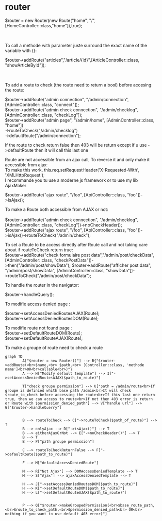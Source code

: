 # router

$router = new Router(new Route("home", "/",[HomeController::class,"home"]),true);<br><br><br>

To call a methode with parameter juste surround the exact name of the variable with {}:<br>

$router->addRoute("articles","/article/{id}",[ArticleController::class, "showArticleById"]);<br><br><br>

To add a route to check (the route need to return a bool) before accesing the route:<br>

$router->addRoute("admin connection", "/admin/connection", [AdminController::class, "connect"]);<br>
$router->addRoute("admin check connection", "/admin/checklog", [AdminController::class, "checkLog"]);<br>
$router->addRoute("admin page", "/admin/home", [AdminController::class, "home"])<br>
        ->routeToCheck("/admin/checklog")<br>
        ->defaultRoute("/admin/connection");<br>

If the route to check return false then 403 will be return except if u use ->defaultRoute then it will call this last one

Route are not accessible from an ajax call, To reverse it and only make it accessible from ajax:<br>
To make this work, this.req.setRequestHeader('X-Requested-With', 'XMLHttpRequest');<br>
I recommande you tu use a moderne js framework or to use my lib AjaxMaker<br>

$router->addRoute("ajax route", "/foo", [ApiController::class, "foo"])->isAjax();<br>

To make a Route both accessible from AJAX or not:<br><br>
$router->addRoute("admin check connection", "/admin/checklog", [AdminController::class, "checkLog"])->noCheckHeader();<br>
$router->addRoute("ajax route", "/foo", [ApiController::class, "foo"])->isAjax()->routeToCheck("/admin/check");<br>

To set a Route to be access directly after Route call and not taking care about if routeToCheck return true:<br>
$router->addRoute("check formulaire post data","/admin/post/checkData", [AdminController::class, "checkPostData"])->then("/admin/post/showData");
$router->addRoute("afficher post data", "/admin/post/showData", [AdminController::class, "showData"])->routeToCheck("/admin/post/checkData");

To handle the router in the navigator:

$router->handleQuery();

To modifie access denied page : <br>

$router->setAccessDeniedRoutesAJAX(Route);<br>
$router->setAccessDeniedRoutesDOM(Route);<br>

To modifie route not found page :<br>
$router->setDefaultRouteDOM(Route);<br>
$router->setDefaultRouteAJAX(Route);

To make a groupe of route need to check a route 


```mermaid
graph TD
        A["$router = new Router()"] --> B{"$router->addRoute(<br>$name,<br> $path,<br> [Controller::class, 'methode name']<br>OR<br>callable<br>)"}
        A --> H["Modify default template"] --> I["->setAccessDeniedRoutesAJAX($path_to_route)"]

        T["check groupe permission"] --> U["path = /admin/route<br>If groupe is definied whith base path /admin<br>It will check $route_to_check before accessing the route<br>If this last one return true, then we can access to route<br>If not then 403 error is return or Route with $permission_denied_path"] --> V["handle url"] --> G["$router->handleQuerry"]


        B --> routeToCheck --> C["->routeToCheck($path_of_route)"] --> T
        B --> onlyAjax --> D["->isAjax()"] --> T
        B --> eitherAjaxOrNot --> E["->noCheckHeader()"] --> T
        B --> T
        B --> P["path groupe permission"]
        
        C --> routeToCheckReturnFalse --> F["->defaultRoute($path_to_route)"]
        
        F --> M["defaultAccessDeniedRoute"]
        
        M --> R["Not Ajax"] --> DOMAccessDeniedTemplate --> T
        M --> S["Ajax"] --> ajaxAccessDeniedTemplate --> T
        
        H --> J["->setAccessDeniedRoutesDOM($path_to_route)"]
        H --> K["->setDefaultRouteDOM($path_to_route)"]
        H --> L["->setDefaultRouteAJAX($path_to_route)"]
        
       
        P --> Q["$router->makeGroupedPermission(<br>$base_route_path,<br>$route_to_check_path,<br>$permission_denied_path<br> OR<br> nothing if you want to use default 403 error)"]

```